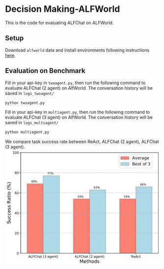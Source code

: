 # Decision Making-ALFWorld
This is the code for evaluating ALFChat on ALFWorld.

## Setup
Download `alfworld` data and install environments following instructions [here](https://github.com/alfworld/alfworld).


## Evaluation on Benchmark

Fill in your api-key in `twoagent.py`, then run the following command to evaluate ALFChat (2 agent) on AlfWorld. The conversation history will be saved in `logs_twoagent/`

```bash
python twoagent.py
```
Fill in your api-key in `multiagent.py`, then run the following command to evaluate ALFChat (3 agent) on AlfWorld. The conversation history will be saved in `logs_multiagent/`

```bash
python multiagent.py
```

We compare task success rate between ReAct, ALFChat (2 agent), ALFChat (3 agent).
![](results.jpg)
